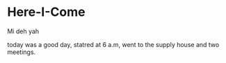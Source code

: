# Here-I-Come
Mi deh yah

today was a good day, statred at 6 a.m, went to the supply house and two meetings.
